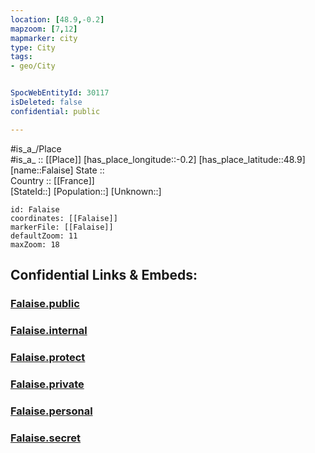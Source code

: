 ```yaml
---
location: [48.9,-0.2] 
mapzoom: [7,12] 
mapmarker: city 
type: City
tags:
- geo/City


SpocWebEntityId: 30117
isDeleted: false
confidential: public

---
```

#is_a_/Place  
#is_a_ :: [[Place]] 
[has_place_longitude::-0.2] 
[has_place_latitude::48.9] 
[name::Falaise] 
State ::  
Country :: [[France]]  
[StateId::] 
[Population::] 
[Unknown::] 


```leaflet
id: Falaise
coordinates: [[Falaise]] 
markerFile: [[Falaise]] 
defaultZoom: 11 
maxZoom: 18
```


## Confidential Links & Embeds: 

### [Falaise.public](/_public/\Earth\Continent\Europe\Europe~West\France\regions~France\Normandie\departments~Normandie\Calvados\communes~Calvados\Caen\cities~CaenFalaise.public.md) 

### [Falaise.internal](/_internal/\Earth\Continent\Europe\Europe~West\France\regions~France\Normandie\departments~Normandie\Calvados\communes~Calvados\Caen\cities~CaenFalaise.internal.md) 

### [Falaise.protect](/_protect/\Earth\Continent\Europe\Europe~West\France\regions~France\Normandie\departments~Normandie\Calvados\communes~Calvados\Caen\cities~CaenFalaise.protect.md) 

### [Falaise.private](/_private/\Earth\Continent\Europe\Europe~West\France\regions~France\Normandie\departments~Normandie\Calvados\communes~Calvados\Caen\cities~CaenFalaise.private.md) 

### [Falaise.personal](/_personal/\Earth\Continent\Europe\Europe~West\France\regions~France\Normandie\departments~Normandie\Calvados\communes~Calvados\Caen\cities~CaenFalaise.personal.md) 

### [Falaise.secret](/_secret/\Earth\Continent\Europe\Europe~West\France\regions~France\Normandie\departments~Normandie\Calvados\communes~Calvados\Caen\cities~CaenFalaise.secret.md)

